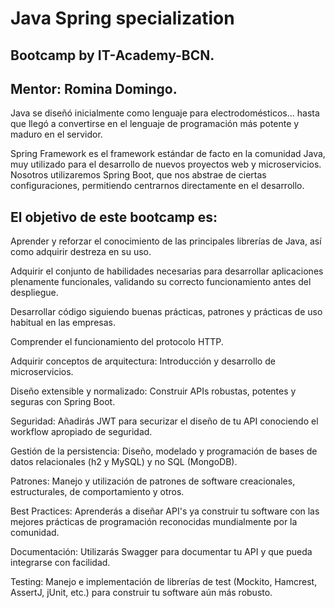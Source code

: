 # Java Spring specialization

## Bootcamp by IT-Academy-BCN.

## Mentor: Romina Domingo.
 
Java se diseñó inicialmente como lenguaje para electrodomésticos... hasta que llegó a convertirse en el lenguaje de programación más potente y maduro en el servidor.

Spring Framework es el framework estándar de facto en la comunidad Java, muy utilizado para el desarrollo de nuevos proyectos web y microservicios. Nosotros utilizaremos Spring Boot, que nos abstrae de ciertas configuraciones, permitiendo centrarnos directamente en el desarrollo.

## El objetivo de este bootcamp es:

Aprender y reforzar el conocimiento de las principales librerías de Java, así como adquirir destreza en su uso.

Adquirir el conjunto de habilidades necesarias para desarrollar aplicaciones plenamente funcionales, validando su correcto funcionamiento antes del despliegue.

Desarrollar código siguiendo buenas prácticas, patrones y prácticas de uso habitual en las empresas.

Comprender el funcionamiento del protocolo HTTP.

Adquirir conceptos de arquitectura: Introducción y desarrollo de microservicios.

Diseño extensible y normalizado: Construir APIs robustas, potentes y seguras con Spring Boot.

Seguridad: Añadirás JWT para securizar el diseño de tu API conociendo el workflow apropiado de seguridad.

Gestión de la persistencia: Diseño, modelado y programación de bases de datos relacionales (h2 y MySQL) y no SQL (MongoDB).

Patrones: Manejo y utilización de patrones de software creacionales, estructurales, de comportamiento y otros.

Best Practices: Aprenderás a diseñar API's ya construir tu software con las mejores prácticas de programación reconocidas mundialmente por la comunidad.

Documentación: Utilizarás Swagger para documentar tu API y que pueda integrarse con facilidad.

Testing: Manejo e implementación de librerías de test (Mockito, Hamcrest, AssertJ, jUnit, etc.) para construir tu software aún más robusto.
